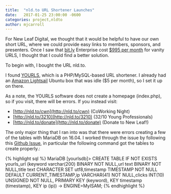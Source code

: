 ```yaml
---
title:  "nld.to URL Shortener Launches"
date:   2017-01-25 23:00:00 -0600
categories: project,nldto
author: mjcarroll
---
```

For New Leaf Digital, we thought that it would be helpful to have our own short URL, where we could provide easy links to members, sponsors, and presenters.  Once I saw that [bit.ly](http://bit.ly) Enterprise cost [$995 per month](https://www.quora.com/How-much-do-vanity-URL-shorteners-cost) for vanity URLS, I thought that I could find a better solution.

To begin with, I bought the URL nld.to.

I found [YOURLS](https://github.com/YOURLS/YOURLS), which is a PHP/MySQL-based URL shortener.  I already had an [Amazon Lightsail](https://amazonlightsail.com) Ubuntu box that was idle ($5 per month), so I set it up on there.

As a note, the YOURLS software does not create a homepage (index.php), so if you visit, there will be errors.  If you instead visit:

* [http://nld.to/cwn](http://nld.to/cwn) (CoWorking Night)
* [http://nld.to/3210](http://nld.to/3210) (32/10 Young Professionals)
* [http://nld.to/donate](http://nld.to/donate) (Donate to New Leaf!)

The only major thing that I ran into was that there were errors creating a few of the tables with MariaDB on 16.04.  I worked through the issue by following this [Github Issue](https://github.com/YOURLS/YOURLS/issues/2125), in particular the following command got the tables to create properly.:

{% highlight sql %}
MariaDB [yourlsdb]> CREATE TABLE IF NOT EXISTS yourls_url (keyword varchar(200) BINARY NOT NULL,url text BINARY NOT NULL,title text CHARACTER SET utf8,timestamp TIMESTAMP NOT NULL DEFAULT CURRENT_TIMESTAMP,ip VARCHAR(41) NOT NULL,clicks INT(10) UNSIGNED NOT NULL, PRIMARY KEY (keyword), KEY timestamp (timestamp), KEY ip (ip))
-> ENGINE=MyISAM;
{% endhighlight %}

